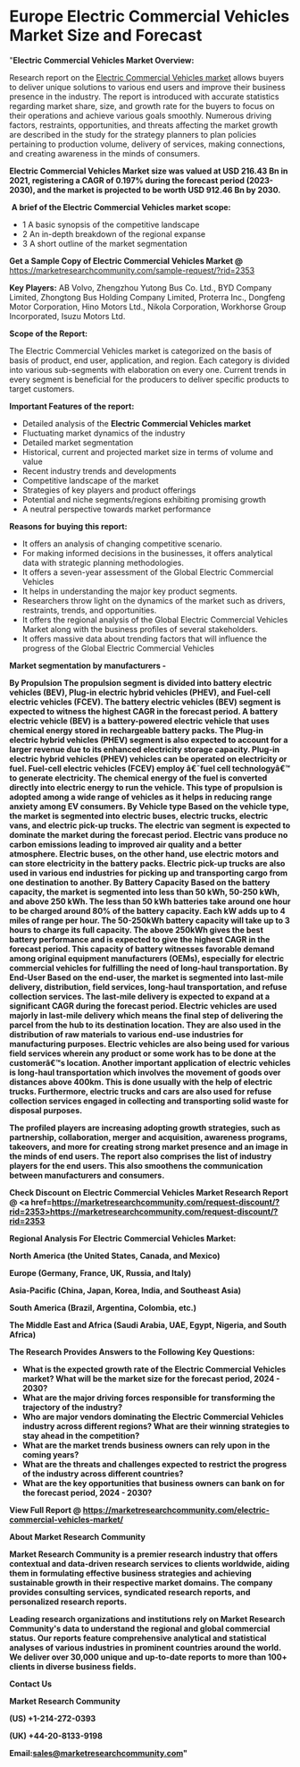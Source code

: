 # Europe Electric Commercial Vehicles Market Size and Forecast
"<strong>Electric Commercial Vehicles Market Overview:</strong>

Research report on the <a href=https://marketresearchcommunity.com/electric-commercial-vehicles-market/>Electric Commercial Vehicles market</a> allows buyers to deliver unique solutions to various end users and improve their business presence in the industry. The report is introduced with accurate statistics regarding market share, size, and growth rate for the buyers to focus on their operations and achieve various goals smoothly. Numerous driving factors, restraints, opportunities, and threats affecting the market growth are described in the study for the strategy planners to plan policies pertaining to production volume, delivery of services, making connections, and creating awareness in the minds of consumers.

<strong>Electric Commercial Vehicles Market size was valued at USD 216.43 Bn in 2021, registering a CAGR of 0.197% during the forecast period (2023-2030), and the market is projected to be worth USD 912.46 Bn by 2030.</strong>

 <Strong>A brief of the Electric Commercial Vehicles market scope:</Strong>
<ul>
 <li>1  A basic synopsis of the competitive landscape</li>
 <li>2  An in-depth breakdown of the regional expanse</li>
 <li>3  A short outline of the market segmentation</li>
</ul>
<strong>Get a Sample Copy of Electric Commercial Vehicles Market @ </b></strong><a href=https://marketresearchcommunity.com/sample-request/?rid=2353><u>https://marketresearchcommunity.com/sample-request/?rid=2353</u></a>

<strong>Key Players:</strong> 
AB Volvo, Zhengzhou Yutong Bus Co. Ltd., BYD Company Limited, Zhongtong Bus Holding Company Limited, Proterra Inc., Dongfeng Motor Corporation, Hino Motors Ltd., Nikola Corporation, Workhorse Group Incorporated, Isuzu Motors Ltd.

<strong>Scope of the Report:</strong>

The Electric Commercial Vehicles market is categorized on the basis of basis of product, end user, application, and region. Each category is divided into various sub-segments with elaboration on every one. Current trends in every segment is beneficial for the producers to deliver specific products to target customers.

<strong><b>Important Features of the report:</b></strong>
<ul>
  <li>Detailed analysis of the <strong><b>Electric Commercial Vehicles </b></strong><strong><b>market</b></strong></li>
  <li>Fluctuating market dynamics of the industry</li>
  <li>Detailed market segmentation</li>
  <li>Historical, current and projected market size in terms of volume and value</li>
  <li>Recent industry trends and developments</li>
  <li>Competitive landscape of the market</li>
  <li>Strategies of key players and product offerings</li>
  <li>Potential and niche segments/regions exhibiting promising growth</li>
  <li>A neutral perspective towards market performance</li>
</ul>
<strong><b>Reasons for buying this report:</b></strong>
<ul>
  <li>It offers an analysis of changing competitive scenario.</li>
  <li>For making informed decisions in the businesses, it offers analytical data with strategic planning methodologies.</li>
  <li>It offers a seven-year assessment of the Global Electric Commercial Vehicles</li>
  <li>It helps in understanding the major key product segments.</li>
  <li>Researchers throw light on the dynamics of the market such as drivers, restraints, trends, and opportunities.</li>
  <li>It offers the regional analysis of the Global Electric Commercial Vehicles Market along with the business profiles of several stakeholders.</li>
  <li>It offers massive data about trending factors that will influence the progress of the Global Electric Commercial Vehicles</li>
</ul>

<strong>Market segmentation by manufacturers -</strong>

<strong><strong>By Propulsion</strong></h4>
The propulsion segment is divided into battery electric vehicles (BEV), Plug-in electric hybrid vehicles (PHEV), and Fuel-cell electric vehicles (FCEV). The battery electric vehicles (BEV) segment is expected to witness the highest CAGR in the forecast period. A battery electric vehicle (BEV) is a battery-powered electric vehicle that uses chemical energy stored in rechargeable battery packs. The Plug-in electric hybrid vehicles (PHEV) segment is also expected to account for a larger revenue due to its enhanced electricity storage capacity. Plug-in electric hybrid vehicles (PHEV) vehicles can be operated on electricity or fuel. Fuel-cell electric vehicles (FCEV) employ â€˜fuel cell technologyâ€™ to generate electricity. The chemical energy of the fuel is converted directly into electric energy to run the vehicle. This type of propulsion is adopted among a wide range of vehicles as it helps in reducing range anxiety among EV consumers.
<strong><strong>By Vehicle type</strong></h4>
Based on the vehicle type, the market is segmented into electric buses, electric trucks, electric vans, and electric pick-up trucks. The electric van segment is expected to dominate the market during the forecast period. Electric vans produce no carbon emissions leading to improved air quality and a better atmosphere. Electric buses, on the other hand, use electric motors and can store electricity in the battery packs. Electric pick-up trucks are also used in various end industries for picking up and transporting cargo from one destination to another.
<strong><strong>By Battery Capacity</strong></h4>
Based on the battery capacity, the market is segmented into less than 50 kWh, 50-250 kWh, and above 250 kWh. The less than 50 kWh batteries take around one hour to be charged around 80% of the battery capacity. Each kW adds up to 4 miles of range per hour. The 50-250kWh battery capacity will take up to 3 hours to charge its full capacity. The above 250kWh gives the best battery performance and is expected to give the highest CAGR in the forecast period. This capacity of battery witnesses favorable demand among original equipment manufacturers (OEMs), especially for electric commercial vehicles for fulfilling the need of long-haul transportation.
<strong><strong>By End-User</strong></h4>
Based on the end-user, the market is segmented into last-mile delivery, distribution, field services, long-haul transportation, and refuse collection services. The last-mile delivery is expected to expand at a significant CAGR during the forecast period. Electric vehicles are used majorly in last-mile delivery which means the final step of delivering the parcel from the hub to its destination location. They are also used in the distribution of raw materials to various end-use industries for manufacturing purposes. Electric vehicles are also being used for various field services wherein any product or some work has to be done at the customerâ€™s location. Another important application of electric vehicles is long-haul transportation which involves the movement of goods over distances above 400km. This is done usually with the help of electric trucks. Furthermore, electric trucks and cars are also used for refuse collection services engaged in collecting and transporting solid waste for disposal purposes.

The profiled players are increasing adopting growth strategies, such as partnership, collaboration, merger and acquisition, awareness programs, takeovers, and more for creating strong market presence and an image in the minds of end users. The report also comprises the list of industry players for the end users. This also smoothens the communication between manufacturers and consumers.

<strong><b>Check Discount on Electric Commercial Vehicles Market Research Report @ </b></strong><a href=https://marketresearchcommunity.com/request-discount/?rid=2353><u>https://marketresearchcommunity.com/request-discount/?rid=2353</u></a>

<strong>Regional Analysis For Electric Commercial Vehicles Market:</strong>

<strong>North America</strong> (the United States, Canada, and Mexico)

<strong>Europe</strong> (Germany, France, UK, Russia, and Italy)

<strong>Asia-Pacific</strong> (China, Japan, Korea, India, and Southeast Asia)

<strong>South America</strong> (Brazil, Argentina, Colombia, etc.)

<strong>The Middle East and Africa</strong> (Saudi Arabia, UAE, Egypt, Nigeria, and South Africa)

<strong>The Research Provides Answers to the Following Key Questions:</strong>
<ul>
 	<li>What is the expected growth rate of the Electric Commercial Vehicles market? What will be the market size for the forecast period, 2024 - 2030?</li>
 	<li>What are the major driving forces responsible for transforming the trajectory of the industry?</li>
 	<li>Who are major vendors dominating the Electric Commercial Vehicles industry across different regions? What are their winning strategies to stay ahead in the competition?</li>
 	<li>What are the market trends business owners can rely upon in the coming years?</li>
 	<li>What are the threats and challenges expected to restrict the progress of the industry across different countries?</li>
 	<li>What are the key opportunities that business owners can bank on for the forecast period, 2024 - 2030?</li>
</ul>

<strong>View Full Report @</strong> <a href=https://marketresearchcommunity.com/electric-commercial-vehicles-market/>https://marketresearchcommunity.com/electric-commercial-vehicles-market/</a>

<strong>About Market Research Community</strong>

Market Research Community is a premier research industry that offers contextual and data-driven research services to clients worldwide, aiding them in formulating effective business strategies and achieving sustainable growth in their respective market domains. The company provides consulting services, syndicated research reports, and personalized research reports.

Leading research organizations and institutions rely on Market Research Community's data to understand the regional and global commercial status. Our reports feature comprehensive analytical and statistical analyses of various industries in prominent countries around the world. We deliver over 30,000 unique and up-to-date reports to more than 100+ clients in diverse business fields.

<strong>Contact Us</strong>

<strong>Market Research Community</strong>

(US) +1-214-272-0393

(UK) +44-20-8133-9198

<strong>Email:</strong>sales@marketresearchcommunity.com"
